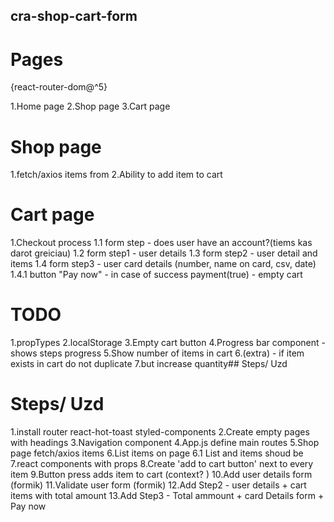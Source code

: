 ## cra-shop-cart-form

# Pages

{react-router-dom@^5}

1.Home page
2.Shop page
3.Cart page

# Shop page

1.fetch/axios items from
2.Ability to add item to cart

# Cart page

1.Checkout process 1.1 form step - does user have an account?(tiems kas darot greiciau) 1.2 form step1 - user details 1.3 form step2 - user detail and items 1.4 form step3 - user card details (number, name on card, csv, date) 1.4.1 button "Pay now" - in case of success payment(true) - empty cart

# TODO

1.propTypes
2.localStorage
3.Empty cart button
4.Progress bar component - shows steps progress
5.Show number of items in cart
6.(extra) - if item exists in cart do not duplicate 7.but increase quantity## Steps/ Uzd

# Steps/ Uzd

1.install router react-hot-toast styled-components
2.Create empty pages with headings
3.Navigation component
4.App.js define main routes
5.Shop page fetch/axios items
6.List items on page 6.1 List and items shoud be
7.react components with props
8.Create 'add to cart button' next to every item
9.Button press adds item to cart (context? )
10.Add user details form (formik)
11.Validate user form (formik)
12.Add Step2 - user details + cart items with total amount
13.Add Step3 - Total ammount + card Details form + Pay now
